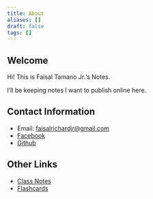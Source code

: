 ```yaml
---
title: About
aliases: []
draft: false
tags: []
---
```


## Welcome

Hi! This is Faisal Tamano Jr.‘s Notes.

I’ll be keeping notes I want to publish online here.

## Contact Information

- Email: faisalrichardjr@gmail.com
- [Facebook](https://www.facebook.com/profile.php?id=100010137169703)
- [Github](https://github.com/faisaltamanojr)

## Other Links

- [Class Notes](https://github.com/FaisalTamanoJr/Class-Notes)
- [Flashcards](https://github.com/FaisalTamanoJr/Anki-Class-Flashcards)
